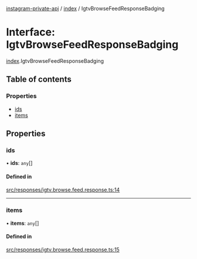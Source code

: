 [instagram-private-api](../../README.md) / [index](../../modules/index.md) / IgtvBrowseFeedResponseBadging

# Interface: IgtvBrowseFeedResponseBadging

[index](../../modules/index.md).IgtvBrowseFeedResponseBadging

## Table of contents

### Properties

- [ids](IgtvBrowseFeedResponseBadging.md#ids)
- [items](IgtvBrowseFeedResponseBadging.md#items)

## Properties

### ids

• **ids**: `any`[]

#### Defined in

[src/responses/igtv.browse.feed.response.ts:14](https://github.com/Nerixyz/instagram-private-api/blob/0e0721c/src/responses/igtv.browse.feed.response.ts#L14)

___

### items

• **items**: `any`[]

#### Defined in

[src/responses/igtv.browse.feed.response.ts:15](https://github.com/Nerixyz/instagram-private-api/blob/0e0721c/src/responses/igtv.browse.feed.response.ts#L15)
